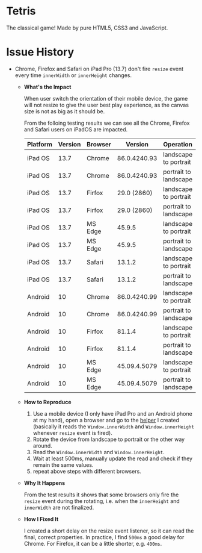 # Tetris

The classical game! Made by pure HTML5, CSS3 and JavaScript.

# Issue History

- Chrome, Firefox and Safari on iPad Pro (13.7) don't fire `resize` event every time `innerWidth` or `innerHeight` changes.
   + **What's the Impact**

      When user switch the orientation of their mobile device, the game will not resize to give the user best play experience, as the canvas size is not as big as it should be.

      From the folloing testing results we can see all the Chrome, Firefox and Safari users on iPadOS are impacted.

      | Platform | Version | Browser | Version      | Operation             | Result |
      |----------|---------|---------|--------------|-----------------------|:------:|
      | iPad OS  | 13.7    | Chrome  | 86.0.4240.93 | landscape to portrait | ❌     |
      | iPad OS  | 13.7    | Chrome  | 86.0.4240.93 | portrait to landscape | ❌     |
      | iPad OS  | 13.7    | Firfox  | 29.0 (2860)  | landscape to portrait | ✅     |
      | iPad OS  | 13.7    | Firfox  | 29.0 (2860)  | portrait to landscape | ❌     |
      | iPad OS  | 13.7    | MS Edge | 45.9.5       | landscape to portrait | ✅     |
      | iPad OS  | 13.7    | MS Edge | 45.9.5       | portrait to landscape | ✅     |
      | iPad OS  | 13.7    | Safari  | 13.1.2       | landscape to portrait | ❌     |
      | iPad OS  | 13.7    | Safari  | 13.1.2       | portrait to landscape | ✅     |
      | Android  | 10      | Chrome  | 86.0.4240.99 | landscape to portrait | ✅     |
      | Android  | 10      | Chrome  | 86.0.4240.99 | portrait to landscape | ✅     |
      | Android  | 10      | Firfox  | 81.1.4       | landscape to portrait | ✅     |
      | Android  | 10      | Firfox  | 81.1.4       | portrait to landscape | ✅     |
      | Android  | 10      | MS Edge | 45.09.4.5079 | landscape to portrait | ✅     |
      | Android  | 10      | MS Edge | 45.09.4.5079 | portrait to landscape | ✅     |

   + **How to Reproduce**

      1. Use a mobile device (I only have iPad Pro and an Android phone at my hand), open a browser and go to the [helper](https://webtool.netlify.app/) I created (basically it reads the `Window.innerWidth` and `Window.innerHeight` whenever `resize` event is fired). 
      2. Rotate the device from landscape to portrait or the other way around.
      3. Read the `Window.innerWidth` and `Window.innerHeight`.
      4. Wait at least 500ms, manually update the read and check if they remain the same values.
      5. repeat above steps with different browsers.

   + **Why It Happens**

      From the test results it shows that some browsers only fire the `resize` event during the rotating, i.e. when the `innerHeight` and `innerWidth` are not finalized.

   + **How I Fixed It**
   
      I created a short delay on the resize event listener, so it can read the final, correct properties. In practice, I find `500ms` a good delay for Chrome. For Firefox, it can be a little shorter, e.g. `400ms`.

